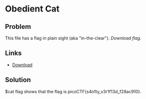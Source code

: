 # Obedient Cat
## Problem
This file has a flag in plain sight (aka "in-the-clear"). *Download flag.*

## Links
* [Download](https://mercury.picoctf.net/static/2d24d50b4ebed90c704575627f1f57b2/flag)

## Solution
$cat flag shows that the flag is picoCTF{s4n1ty_v3r1f13d_f28ac910}. 
